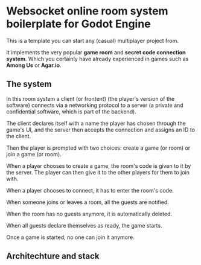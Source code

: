 # Websocket online room system boilerplate for Godot Engine

This is a template you can start any (casual) multiplayer project from.

It implements the very popular **game room** and **secret code connection system**. Which you
certainly have already experienced in games such as **Among Us** or **Agar.io**.

## The system

In this room system a client (or frontent) (the player's version of the software) connects via a 
networking protocol to a server (a private and confidential software, which is part of the backend).

The client declares itself with a name the player has chosen through the game's UI,
and the server then accepts the connection and assigns an ID to the client.

Then the player is prompted with two choices: create a game (or room) or join a game (or room).

When a player chooses to create a game, the room's code is given to it by the server. The player can 
then give it to the other players for them to join with.

When a player chooses to connect, it has to enter the room's code.

When someone joins or leaves a room, all the guests are notified.

When the room has no guests anymore, it is automatically deleted.

When all guests declare themselves as ready, the game starts.

Once a game is started, no one can join it anymore.

## Architechture and stack

